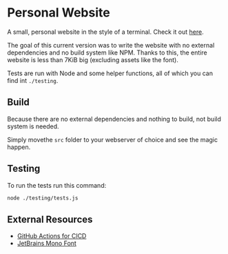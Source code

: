 # Personal Website
A small, personal website in the style of a terminal. Check it out [here](https://giannin.ch).

The goal of this current version was to write the website with no external dependencies and no build system like NPM. Thanks to this, the entire website is less than 7KiB big (excluding assets like the font).

Tests are run with Node and some helper functions, all of which you can find int `./testing`.

## Build
Because there are no external dependencies and nothing to build, not build system is needed.

Simply movethe `src` folder to your webserver of choice and see the magic happen.

## Testing
To run the tests run this command:

```sh
node ./testing/tests.js
```

## External Resources
- [GitHub Actions for CICD](https://github.com/features/actions)
- [JetBrains Mono Font](https://fonts.google.com/specimen/JetBrains+Mono)
